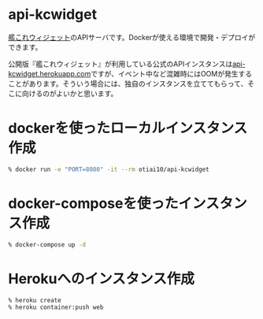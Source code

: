 # api-kcwidget

[艦これウィジェット](https://github.com/otiai10/kanColleWidget)のAPIサーバです。Dockerが使える環境で開発・デプロイができます。

公開版『艦これウィジェット』が利用している公式のAPIインスタンスは[api-kcwidget.herokuapp.com](https://api-kcwidget.herokuapp.com)ですが、イベント中など混雑時にはOOMが発生することがあります。そういう場合には、独自のインスタンスを立ててもらって、そこに向けるのがよいかと思います。

# dockerを使ったローカルインスタンス作成

```sh
% docker run -e "PORT=8080" -it --rm otiai10/api-kcwidget
```

# docker-composeを使ったインスタンス作成

```sh
% docker-compose up -d
```

# Herokuへのインスタンス作成

```sh
% heroku create
% heroku container:push web
```
